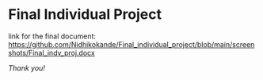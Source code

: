 # Final Individual Project

link for the final document: https://github.com/Nidhikokande/Final_individual_project/blob/main/screenshots/Final_indv_proj.docx

*Thank you!*
